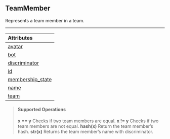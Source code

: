 ## TeamMember [](https://discordpy.readthedocs.io/en/v1.7.3/api.html#teammember)
Represents a team member in a team.
****
Attributes|
:---|
[avatar](discord/Application%20Info/TeamMember/avatar)|
[bot](discord/Application%20Info/TeamMember/bot)|
[discriminator](discord/Application%20Info/TeamMember/discriminator)|
[id](discord/Application%20Info/TeamMember/id)|
[membership_state](discord/Application%20Info/TeamMember/membership_state)|
[name](discord/Application%20Info/TeamMember/name)|
[team](discord/Application%20Info/TeamMember/team)|

> #### Supported Operations
>  **x == y**
> Checks if two team members are equal.
>  **x != y**
> Checks if two team members are not equal.
>  **hash(x)**
> Return the team member’s hash.
>  **str(x)**
> Returns the team member’s name with discriminator.





